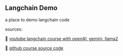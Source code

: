 ## Langchain Demo

a place to demo langchain code

sources:

🔗 [youtube langchain course with openAI, gemini, llama2](https://www.youtube.com/watch?v=x0AnCE9SE4A)

🔗 [github course source code](https://github.com/krishnaik06/Complete-Langchain-Tutorials)

